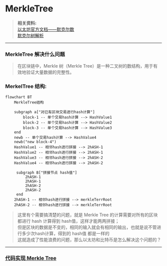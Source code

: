 # MerkleTree
> **相关资料:**  
[以太坊官方文档——默克尔数](https://ethereum.org/zh/developers/docs/data-structures-and-encoding/patricia-merkle-trie/)  
[默克尔树解析](https://www.cnblogs.com/bonelee/p/13154709.html)

---

### MerkleTree 解决什么问题

> 在区块链中，Merkle 树（Merkle Tree）是一种二叉树的数结构，用于有效地验证大量数据的完整性。

### MerkelTree 结构:

```mermaid
flowchart BT
    MerkleTree结构
    
    subgraph a["对已有区块交易进行hash计算"]
        block-1 -- 单个交易hash计算 --> HashValue1
        block-2 -- 单个交易hash计算 --> HashValue2
        block-3 -- 单个交易hash计算 --> HashValue3
    end
    newb -- 单个交易hash计算 --> HashValue4
    newb("new block-4")
    HashValue1 -- 相邻hash进行拼接 --> 2hASH-1
    HashValue2 -- 相邻hash进行拼接 --> 2hASH-1
    HashValue3 -- 相邻hash进行拼接 --> 2hASH-2
    HashValue4 -- 相邻hash进行拼接 --> 2hASH-2
    
     subgraph B["拼接节点 hash值"]
         2hASH-1
         2hASH-1
         2hASH-2
         2hASH-2
     end
    2hASH-1 -- 相邻hash进行拼接 --> merkleTerrRoot
    2hASH-2 -- 相邻hash进行拼接 --> merkleTerrRoot
```

> 这里有个需要搞清楚的问题，就是 Merkle Tree 的计算需要对所有的区块都进行 hash 计算得到 hash值，这样才能两两拼接；  
> 但是区块的数据是不变的，相同的输入就会有相同的输出，也就是说不管进行多少次hash计算，得到的 hash值 都是一样的  
> 这就造成了性能浪费的问题，那么以太坊和比特币是怎么解决这个问题的？

---

### [代码实现 Merkle Tree](./code/MerkelTree.java)


